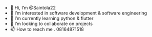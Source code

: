 - 👋 Hi, I’m @Saintola22
- 👀 I’m interested in software development & software engineering 
- 🌱 I’m currently learning python & flutter 
- 💞️ I’m looking to collaborate on projects 
- 📫 How to reach me .
08164871518
<!---
Saintola22/Saintola22 is a ✨ ✨ repository because its `README.md` (this file) appears on your GitHub profile.
You can click the Preview link to take a look at your changes.
--->

